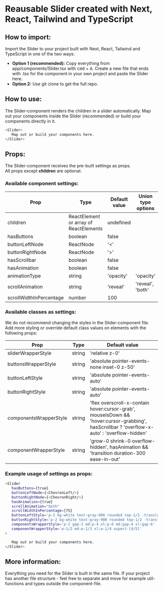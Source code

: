 # Reausable Slider created with Next, React, Tailwind and TypeScript

## How to import:

Import the Slider to your project built with Next, React, Tailwind and TypeScript in one of the two ways:

- **Option 1 (recommended):** Copy everything from app/components/Slider.tsx with <kbd>cmd</kbd> + <kbd>A</kbd>. Create a new file that ends with .tsx for the component in your own project and paste the Slider here.
- **Option 2:** Use git clone to get the full repo.

## How to use:

The Slider-component renders the children in a slider automatically. Map out your components inside the Slider (recommended) or build your components directly in it.

```bash
<Slider>
   Map out or build your components here.
</Slider>
```

## Props:

The Slider-component receives the pre-built settings as props.
<br/>
All props except **children** are optional.

### Available component settings:

| Prop                    | Type                                   | Default value | Union type options |
| ----------------------- | -------------------------------------- | ------------- | ------------------ |
| children                | ReactElement or array of ReactElements | undefined     |
| hasButtons              | boolean                                | false         |
| buttonLeftNode          | ReactNode                              | '<'           |
| buttonRightNode         | ReactNode                              | '>'           |
| hasScrollbar            | boolean                                | false         |
| hasAnimation            | boolean                                | false         |
| animationType           | string                                 | 'opacity'     | 'opacity'          |
| scrollAnimation         | string                                 | 'reveal'      | 'reveal', 'both'   |
| scrollWidthInPercentage | number                                 | 100           |

### Available classes as settings:

We do not recommend changing the styles in the Slider-component file.
<br/>
Add more styling or override default class values on elements with the following props:

| Prop                   | Type   | Default value                                                                                                                               |
| ---------------------- | ------ | ------------------------------------------------------------------------------------------------------------------------------------------- |
| sliderWrapperStyle     | string | 'relative z-0'                                                                                                                              |
| buttonsWrapperStyle    | string | 'absolute pointer-events-none inset-0 z-50'                                                                                                 |
| buttonLeftStyle        | string | 'absolute pointer-events-auto'                                                                                                              |
| buttonRightStyle       | string | 'absolute pointer-events-auto'                                                                                                              |
| componentsWrapperStyle | string | 'flex overscroll-x-contain hover:cursor-grab', mouseIsDown && 'hover:cursor-grabbing', hasScrollbar ? 'overflow-x-auto' : 'overflow-hidden' |
| componentWrapperStyle  | string | 'grow-0 shrink-0 overflow-hidden', hasAnimation && 'transition duration-300 ease-in-out'                                                    |

### Example usage of settings as props:

```bash
<Slider
   hasButtons={true}
   buttonLeftNode={<ChevronLeft/>}
   buttonRightNode={<ChevronRight/>}
   hasAnimation={true}
   scrollAnimation="both"
   scrollWidthInPercentage={75}
   buttonLeftStyle='p-2 bg-white text-gray-900 rounded top-1/2 -translate-y-1/2 left-6 opacity-100 transition-opacity disabled:opacity-0'
   buttonRightStyle='p-2 bg-white text-gray-900 rounded top-1/2 -translate-y-1/2 right-6 opacity-100 transition-opacity disabled:opacity-0'
   componentsWrapperStyle='p-2 gap-2 md:p-4 xl:p-6 md:gap-4 xl:gap-6'
   componentWrapperStyle='w-1/2 md:w-1/3 xl:w-1/4 aspect-[4/5]'
>

   Map out or build your components here.
</Slider>
```

## More information:

Everything you need for the Slider is built in the same file. If your project has another file structure - feel free to separate and move for example util-functions and types outside the component-file.
